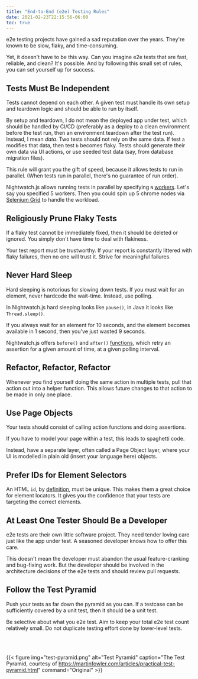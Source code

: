 ```yaml
---
title: "End-to-End (e2e) Testing Rules"
date: 2021-02-23T22:15:56-06:00
toc: true
---
```


e2e testing projects have gained a sad reputation over the years. They're known to be slow, flaky, and time-consuming.

Yet, it doesn't have to be this way. Can you imagine e2e tests that are fast, reliable, and clean? It's possible. And by following this small set of rules, you can set yourself up for success.

## Tests Must Be Independent

Tests cannot depend on each other. A given test must handle its own setup and teardown logic and should be able to run by itself.

By setup and teardown, I do not mean the deployed app under test, which should be handled by CI/CD (preferably as a deploy to a clean environment before the test run, then an environment teardown after the test run). Instead, I mean _data_. Two tests should not rely on the same data. If test `a` modifies that data, then test `b` becomes flaky. Tests should generate their own data via UI actions, or use seeded test data (say, from database migration files).

This rule will grant you the gift of speed, because it allows tests to run in parallel. (When tests run in parallel, there's no guarantee of run order).

Nightwatch.js allows running tests in parallel by specifying `N` [workers](https://nightwatchjs.org/gettingstarted/configuration/). Let's say you specified 5 workers. Then you could spin up 5 chrome nodes via [Selenium Grid](https://github.com/SeleniumHQ/docker-selenium) to handle the workload.

## Religiously Prune Flaky Tests

If a flaky test cannot be immediately fixed, then it should be deleted or ignored. You simply don't have time to deal with flakiness.

Your test report must be trustworthy. If your report is constantly littered with flaky failures, then no one will trust it. Strive for meaningful failures.

## Never Hard Sleep

Hard sleeping is notorious for slowing down tests. If you must wait for an element, never hardcode the wait-time. Instead, use polling.

In Nightwatch.js hard sleeping looks like `pause()`, in Java it looks like `Thread.sleep()`.

If you always wait for an element for 10 seconds, and the element becomes available in 1 second, then you've just wasted 9 seconds.

Nightwatch.js offers `before()` and `after()` [functions](https://nightwatchjs.org/api/expect/), which retry an assertion for a given amount of time, at a given polling interval.

## Refactor, Refactor, Refactor

Whenever you find yourself doing the same action in multiple tests, pull that action out into a helper function. This allows future changes to that action to be made in only one place.

## Use Page Objects

Your tests should consist of calling action functions and doing assertions.

If you have to model your page within a test, this leads to spaghetti code.

Instead, have a separate layer, often called a Page Object layer, where your UI is modelled in plain old (insert your language here) objects.

## Prefer IDs for Element Selectors

An HTML `id`, by [definition](https://developer.mozilla.org/en-US/docs/Web/HTML/Global_attributes/id), must be unique. This makes them a great choice for element locators. It gives you the confidence that your tests are targeting the correct elements.

## At Least One Tester Should Be a Developer

e2e tests are their own little software project. They need tender loving care just like the app under test. A seasoned developer knows how to offer this care.

This doesn't mean the developer must abandon the usual feature-cranking and bug-fixing work. But the developer should be involved in the architecture decisions of the e2e tests and should review pull requests.

## Follow the Test Pyramid

Push your tests as far down the pyramid as you can. If a testcase can be sufficiently covered by a unit test, then it should be a unit test.

Be selective about what you e2e test. Aim to keep your total e2e test count relatively small. Do not duplicate testing effort done by lower-level tests.

<br>
<br>

{{< figure
img="test-pyramid.png"
alt="Test Pyramid"
caption="The Test Pyramid, courtesy of <https://martinfowler.com/articles/practical-test-pyramid.html>"
command="Original" >}}
